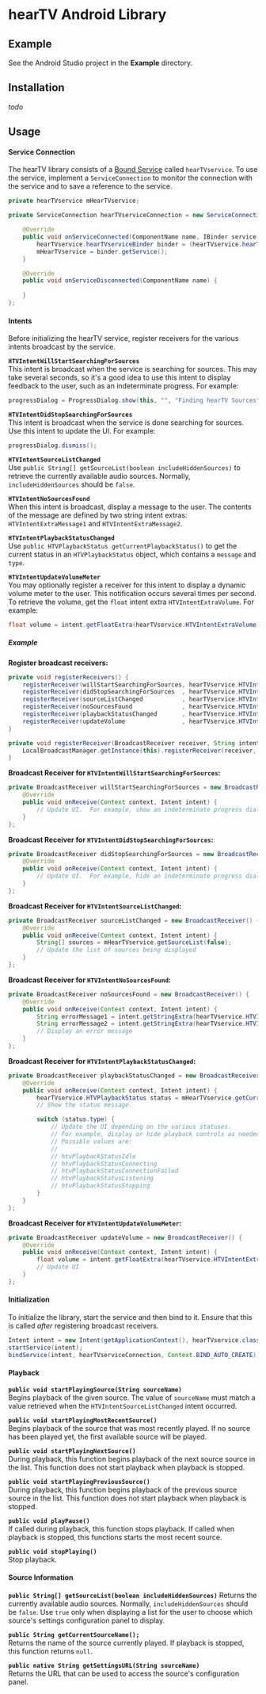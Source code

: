 # hearTV Android Library

## Example
See the Android Studio project in the **Example** directory.

## Installation
*todo*


## Usage

#### Service Connection
The hearTV library consists of a [Bound Service](http://developer.android.com/guide/components/bound-services.html) called `hearTVservice`.  To use the service, implement a `ServiceConnection` to monitor the connection with the service and to save a reference to the service.  
```Java
private hearTVservice mHearTVservice;

private ServiceConnection hearTVserviceConnection = new ServiceConnection() {

    @Override
    public void onServiceConnected(ComponentName name, IBinder service) {
        hearTVservice.hearTVserviceBinder binder = (hearTVservice.hearTVserviceBinder) service;
        mHearTVservice = binder.getService();
    }

    @Override
    public void onServiceDisconnected(ComponentName name) {
    
    }
};
```
#### Intents
Before initializing the hearTV service, register receivers for the various intents broadcast by the service.

**`HTVIntentWillStartSearchingForSources`**  
This intent is broadcast when the service is searching for sources.  This may take several seconds, so it's a good idea to use this intent to display feedback to the user, such as an indeterminate progress.  For example:  

```Java
progressDialog = ProgressDialog.show(this, "", "Finding hearTV Sources", true, false);
```

**`HTVIntentDidStopSearchingForSources`**  
This intent is broadcast when the service is done searching for sources.  Use this intent to update the UI.  For example:

```Java
progressDialog.dismiss();
```

**`HTVIntentSourceListChanged`**  
Use `public String[] getSourceList(boolean includeHiddenSources)` to retrieve the currently available audio sources.  Normally, `includeHiddenSources` should be `false`.

**`HTVIntentNoSourcesFound`**  
When this intent is broadcast, display a message to the user.  The contents of the message are defined by two string intent extras: `HTVIntentExtraMessage1` and `HTVIntentExtraMessage2`.

**`HTVIntentPlaybackStatusChanged`**  
Use `public HTVPlaybackStatus getCurrentPlaybackStatus()` to get the current status in an `HTVPlaybackStatus` object, which contains a `message` and `type`.

**`HTVIntentUpdateVolumeMeter`**  
You may optionally register a receiver for this intent to display a dynamic volume meter to the user.  This notification occurs several times per second.  To retrieve the volume, get the `float` intent extra `HTVIntentExtraVolume`.  For example:

```Java
float volume = intent.getFloatExtra(hearTVservice.HTVIntentExtraVolume, 0);
```

##### Example

**Register broadcast receivers:**
```Java
private void registerReceivers() {
    registerReceiver(willStartSearchingForSources, hearTVservice.HTVIntentWillStartSearchingForSources);
    registerReceiver(didStopSearchingForSources  , hearTVservice.HTVIntentDidStopSearchingForSources);
    registerReceiver(sourceListChanged           , hearTVservice.HTVIntentSourceListChanged);
    registerReceiver(noSourcesFound              , hearTVservice.HTVIntentNoSourcesFound);
    registerReceiver(playbackStatusChanged       , hearTVservice.HTVIntentPlaybackStatusChanged);
    registerReceiver(updateVolume                , hearTVservice.HTVIntentUpdateVolumeMeter);
}

private void registerReceiver(BroadcastReceiver receiver, String intentString) {
    LocalBroadcastManager.getInstance(this).registerReceiver(receiver, new IntentFilter(intentString));
}
```

**Broadcast Receiver for `HTVIntentWillStartSearchingForSources`:**
```Java
private BroadcastReceiver willStartSearchingForSources = new BroadcastReceiver() {
    @Override
    public void onReceive(Context context, Intent intent) {
        // Update UI.  For example, show an indeterminate progress dialog.
    }
};
```

**Broadcast Receiver for `HTVIntentDidStopSearchingForSources`:**
```Java
private BroadcastReceiver didStopSearchingForSources = new BroadcastReceiver() {
    @Override
    public void onReceive(Context context, Intent intent) {
        // Update UI.  For example, hide an indeterminate progress dialog.
    }
};
```

**Broadcast Receiver for `HTVIntentSourceListChanged`:**
```Java
private BroadcastReceiver sourceListChanged = new BroadcastReceiver() {
    @Override
    public void onReceive(Context context, Intent intent) {
        String[] sources = mHearTVservice.getSourceList(false);
        // Update the list of sources being displayed
    }
};
```

**Broadcast Receiver for `HTVIntentNoSourcesFound`:**
```Java
private BroadcastReceiver noSourcesFound = new BroadcastReceiver() {
    @Override
    public void onReceive(Context context, Intent intent) {
        String errorMessage1 = intent.getStringExtra(hearTVservice.HTVIntentExtraMessage1);
        String errorMessage2 = intent.getStringExtra(hearTVservice.HTVIntentExtraMessage2);
        // Display an error message
    }
};
```

**Broadcast Receiver for `HTVIntentPlaybackStatusChanged`:**
```Java
private BroadcastReceiver playbackStatusChanged = new BroadcastReceiver() {
    @Override
    public void onReceive(Context context, Intent intent) {
        hearTVservice.HTVPlaybackStatus status = mHearTVservice.getCurrentPlaybackStatus();
        // Show the status message.

        switch (status.type) {
            // Update the UI depending on the various statuses.
            // For example, display or hide playback controls as needed.
            // Possible values are:
            //
            // htvPlaybackStatusIdle
            // htvPlaybackStatusConnecting
            // htvPlaybackStatusConnectionFailed
            // htvPlaybackStatusListening
            // htvPlaybackStatusStopping
        }
    }
};
```

**Broadcast Receiver for `HTVIntentUpdateVolumeMeter`:**
```Java
private BroadcastReceiver updateVolume = new BroadcastReceiver() {
    @Override
    public void onReceive(Context context, Intent intent) {
        float volume = intent.getFloatExtra(hearTVservice.HTVIntentExtraVolume, 0);
        // Update UI
    }
};
```

#### Initialization
To initialize the library, start the service and then bind to it.  Ensure that this is called *after* registering broadcast receivers.
```Java
Intent intent = new Intent(getApplicationContext(), hearTVservice.class);
startService(intent);
bindService(intent, hearTVserviceConnection, Context.BIND_AUTO_CREATE);
```

#### Playback
**`public void startPlayingSource(String sourceName)`**  
Begins playback of the given source.  The value of `sourceName` must match a value retrieved when the `HTVIntentSourceListChanged` intent occurred.

**`public void startPlayingMostRecentSource()`**  
Begins playback of the source that was most recently played.  If no source has been played yet, the first available source will be played.

**`public void startPlayingNextSource()`**  
During playback, this function begins playback of the next source source in the list.  This function does not start playback when playback is stopped.

**`public void startPlayingPreviousSource()`**  
During playback, this function begins playback of the previous source source in the list.  This function does not start playback when playback is stopped.

**`public void playPause()`**  
If called during playback, this function stops playback.  If called when playback is stopped, this functions starts the most recent source.

**`public void stopPlaying()`**  
Stop playback.

#### Source Information
**`public String[] getSourceList(boolean includeHiddenSources)`**
Returns the currently available audio sources.  Normally, `includeHiddenSources` should be `false`.  Use `true` only when displaying a list for the user to choose which source's settings configuration panel to display.

**`public String getCurrentSourceName();`**  
Returns the name of the source currently played.  If playback is stopped, this function returns `null`.

**`public native String getSettingsURL(String sourceName)`**  
Returns the URL that can be used to access the source's configuration panel.